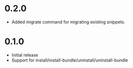 # 0.2.0
* Added migrate command for migrating existing snippets.

# 0.1.0
* Initial release
* Support for install/install-bundle/uninstall/uninstall-bundle
